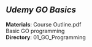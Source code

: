 ## ***Udemy GO Basics***
**Materials**: Course Outline.pdf  
Basic GO programming  
**Directory**: 01_GO_Programming



